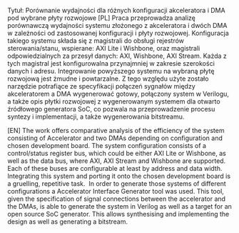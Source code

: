 Tytuł: Porównanie wydajności dla różnych konfiguracji akceleratora i DMA pod wybrane płyty rozwojowe
[PL] 
Praca przeprowadza analizę porównawczą wydajności systemu złożonego z akceleratora i dwóch DMA w zależności od zastosowanej konfiguracji i płyty rozwojowej.
Konfiguracja takiego systemu składa się z magistrali do obsługi rejestrów sterowania/stanu, wspierane: AXI Lite i Wishbone, oraz magistrali odpowiedzialnych za przesył danych: AXI, Wishbone, AXI Stream. Każda z tych magistral jest konfigurowalna przynajmniej w zakresie szerokości danych i adresu.
Integrowanie powyższego systemu na wybraną płytę rozwojową jest żmudne i powtarzalne. Z tego względu użyte zostało narzędzie potrafiące ze specyfikacji połączeń sygnałów między akceleratorem a DMA wygenerować gotowy, połączony system w Verilogu, a także opis płytki rozwojowej z wygenerowanym systemem dla otwarto źródłowego generatora SoC, co pozwala na przeprowadzenie procesu syntezy i implementacji, a także wygenerowania bitstreamu.

[EN]
The work offers comparative analysis of the efficiency of the system consisting of Accelerator and two DMAs depending on configuration and chosen development board.
The system configuration consists of a control/status register bus, which could be either AXI Lite or Wishbone, as well as the data bus, where AXI, AXI Stream and Wishbone are supported. Each of these buses are configurable at least by address and data width.
Integrating this system and porting it onto the chosen development board is a gruelling, repetitive task. 
In order to generate those systems of different configurations a Accelerator Interface Generator tool was used. This tool, given the specification of signal connections between the accelerator and the DMAs, is able to generate the system in Verilog as well as a target for an open source SoC generator. This allows synthesising and implementing the design as well as generating a bitstream.